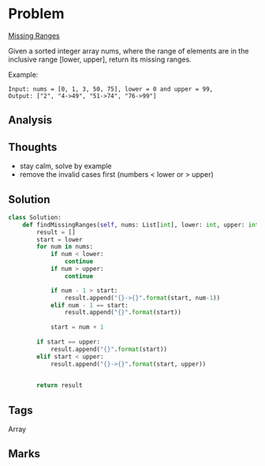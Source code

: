 # Problem
[Missing Ranges](https://leetcode.com/problems/missing-ranges)

Given a sorted integer array nums, where the range of elements are in the inclusive range [lower, upper], return its missing ranges.

Example:
```
Input: nums = [0, 1, 3, 50, 75], lower = 0 and upper = 99,
Output: ["2", "4->49", "51->74", "76->99"]
```

## Analysis

## Thoughts
- stay calm, solve by example 
- remove the invalid cases first (numbers < lower or > upper)

## Solution
```python
class Solution:
    def findMissingRanges(self, nums: List[int], lower: int, upper: int) -> List[str]:
        result = []
        start = lower 
        for num in nums:
            if num < lower:
                continue
            if num > upper:
                continue

            if num - 1 > start:                
                result.append("{}->{}".format(start, num-1))                
            elif num - 1 == start:
                result.append("{}".format(start))
            
            start = num + 1
        
        if start == upper:
            result.append("{}".format(start))
        elif start < upper:
            result.append("{}->{}".format(start, upper))
            

        return result

```
## Tags
Array

## Marks


[comment]: <timestamp:2019-08-14>